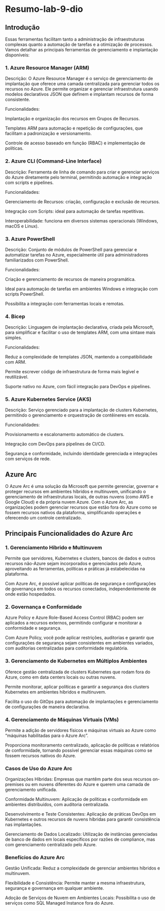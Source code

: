 # Resumo-lab-9-dio

## Introdução

Essas ferramentas facilitam tanto a administração de infraestruturas complexas quanto a automação de tarefas e a otimização de processos. Vamos detalhar as principais ferramentas de gerenciamento e implantação disponíveis:

### 1. Azure Resource Manager (ARM)

Descrição: O Azure Resource Manager é o serviço de gerenciamento de implantação que oferece uma camada centralizada para gerenciar todos os recursos no Azure. Ele permite organizar e gerenciar infraestrutura usando modelos declarativos JSON que definem e implantam recursos de forma consistente.

Funcionalidades:

Implantação e organização dos recursos em Grupos de Recursos.

Templates ARM para automação e repetição de configurações, que facilitam a padronização e versionamento.

Controle de acesso baseado em função (RBAC) e implementação de políticas.

### 2. Azure CLI (Command-Line Interface)

Descrição: Ferramenta de linha de comando para criar e gerenciar serviços do Azure diretamente pelo terminal, permitindo automação e integração com scripts e pipelines.

Funcionalidades:

Gerenciamento de Recursos: criação, configuração e exclusão de recursos.

Integração com Scripts: ideal para automação de tarefas repetitivas.

Interoperabilidade: funciona em diversos sistemas operacionais (Windows, macOS e Linux).

### 3. Azure PowerShell

Descrição: Conjunto de módulos de PowerShell para gerenciar e automatizar tarefas no Azure, especialmente útil para administradores familiarizados com PowerShell.

Funcionalidades:

Criação e gerenciamento de recursos de maneira programática.

Ideal para automação de tarefas em ambientes Windows e integração com scripts PowerShell.

Possibilita a integração com ferramentas locais e remotas.

### 4. Bicep

Descrição: Linguagem de implantação declarativa, criada pela Microsoft, para simplificar e facilitar o uso de templates ARM, com uma sintaxe mais simples.

Funcionalidades:

Reduz a complexidade de templates JSON, mantendo a compatibilidade com ARM.

Permite escrever código de infraestrutura de forma mais legível e reutilizável.

Suporte nativo no Azure, com fácil integração para DevOps e pipelines.



### 5. Azure Kubernetes Service (AKS)

Descrição: Serviço gerenciado para a implantação de clusters Kubernetes, permitindo o gerenciamento e orquestração de contêineres em escala.

Funcionalidades:

Provisionamento e escalonamento automático de clusters.

Integração com DevOps para pipelines de CI/CD.

Segurança e conformidade, incluindo identidade gerenciada e integrações com serviços de rede.

## Azure Arc

O Azure Arc é uma solução da Microsoft que permite gerenciar, governar e proteger recursos em ambientes híbridos e multinuvem, unificando o gerenciamento de infraestruturas locais, de outras nuvens (como AWS e Google Cloud) e da própria nuvem Azure. Com o Azure Arc, as organizações podem gerenciar recursos que estão fora do Azure como se fossem recursos nativos da plataforma, simplificando operações e oferecendo um controle centralizado.

## Principais Funcionalidades do Azure Arc

### 1. Gerenciamento Híbrido e Multinuvem

Permite que servidores, Kubernetes e clusters, bancos de dados e outros recursos não-Azure sejam incorporados e gerenciados pelo Azure, aproveitando as ferramentas, políticas e práticas já estabelecidas na plataforma.

Com Azure Arc, é possível aplicar políticas de segurança e configurações de governança em todos os recursos conectados, independentemente de onde estão hospedados.

### 2. Governança e Conformidade

Azure Policy e Azure Role-Based Access Control (RBAC) podem ser aplicados a recursos externos, permitindo configurar e monitorar a conformidade e segurança.

Com Azure Policy, você pode aplicar restrições, auditorias e garantir que configurações de segurança sejam consistentes em ambientes variados, com auditorias centralizadas para conformidade regulatória.

### 3. Gerenciamento de Kubernetes em Múltiplos Ambientes

Oferece gestão centralizada de clusters Kubernetes que rodam fora do Azure, como em data centers locais ou outras nuvens.

Permite monitorar, aplicar políticas e garantir a segurança dos clusters Kubernetes em ambientes híbridos e multinuvem.

Facilita o uso do GitOps para automação de implantações e gerenciamento de configurações de maneira declarativa.

### 4. Gerenciamento de Máquinas Virtuais (VMs)

Permite a adição de servidores físicos e máquinas virtuais ao Azure como “máquinas habilitadas para o Azure Arc”.

Proporciona monitoramento centralizado, aplicação de políticas e relatórios de conformidade, tornando possível gerenciar essas máquinas como se fossem recursos nativos do Azure.

### Casos de Uso do Azure Arc

Organizações Híbridas: Empresas que mantêm parte dos seus recursos on-premises ou em nuvens diferentes do Azure e querem uma camada de gerenciamento unificada.

Conformidade Multinuvem: Aplicação de políticas e conformidade em ambientes distribuídos, com auditoria centralizada.

Desenvolvimento e Teste Consistentes: Aplicação de práticas DevOps em Kubernetes e outros recursos de nuvens híbridas para garantir consistência nas implantações.

Gerenciamento de Dados Localizado: Utilização de instâncias gerenciadas de banco de dados em locais específicos por razões de compliance, mas com gerenciamento centralizado pelo Azure.


### Benefícios do Azure Arc

Gestão Unificada: Reduz a complexidade de gerenciar ambientes híbridos e multinuvem.

Flexibilidade e Consistência: Permite manter a mesma infraestrutura, segurança e governança em qualquer ambiente.

Adoção de Serviços de Nuvem em Ambientes Locais: Possibilita o uso de serviços como SQL Managed Instance fora do Azure.
